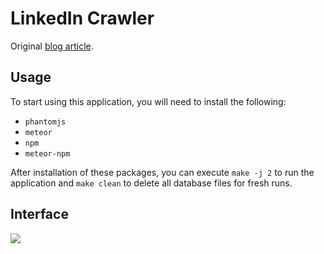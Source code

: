 LinkedIn Crawler
===

Original [blog article](http://jb.demonte.fr/blog/my-first-meteor-js-application-a-linkedin-crawler).

Usage
---

To start using this application, you will need to install the following:

* `phantomjs`
* `meteor`
* `npm`
* `meteor-npm`

After installation of these packages, you can execute `make -j 2` to run the application and `make clean` to delete all database files for fresh runs.

Interface
---

<img align="center" src="https://raw.githubusercontent.com/mpillar/linkedin-crawler/master/img/example.png"/>
